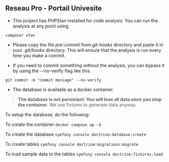 ## Reseau Pro - Portail Univesite 

- This project has PHPStan installed for code analysis. You can run the analysis at any point using 
``` 
composer stan
```

- Please copy the file *pre-commit* from *git-hooks* directory and paste it in your *.git/hooks* directory. This will ensure that the analysis is run every time you make a commit. 

- If you need to commit something without the analysis, you can bypass it by using the --no-verify flag like this.
```
git commit -m "commit message" --no-verify
```

- The database is available as a docker container.  
> **The database is not persistant. You will lose all data once you stop the container**. We use fixtures to generate data anyway.

To setup the database, do the following:

To create the container
``` docker compose up -d ```

To create the database
``` symfony console doctrine:database:create ```

To create tables
``` symfony console doctrine:migrations:migrate ```

To load sample data to the tables 
``` symfony console doctrine:fixtures:load ```

